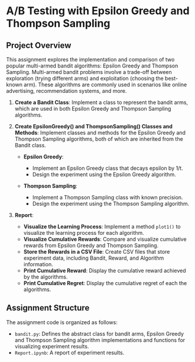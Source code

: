 # A/B Testing with Epsilon Greedy and Thompson Sampling

## Project Overview
This assignment explores the implementation and comparison of two popular multi-armed bandit algorithms: Epsilon Greedy and Thompson Sampling. Multi-armed bandit problems involve a trade-off between exploration (trying different arms) and exploitation (choosing the best-known arm). These algorithms are commonly used in scenarios like online advertising, recommendation systems, and more.


1. **Create a Bandit Class**: Implement a class to represent the bandit arms, which are used in both Epsilon Greedy and Thompson Sampling algorithms.

2. **Create EpsilonGreedy() and ThompsonSampling() Classes and Methods**: Implement classes and methods for the Epsilon Greedy and Thompson Sampling algorithms, both of which are inherited from the Bandit class.

   - **Epsilon Greedy**:
     - Implement an Epsilon Greedy class that decays epsilon by 1/t.
     - Design the experiment using the Epsilon Greedy algorithm.

   - **Thompson Sampling**:
     - Implement a Thompson Sampling class with known precision.
     - Design the experiment using the Thompson Sampling algorithm.

3. **Report**:
   - **Visualize the Learning Process**: Implement a method `plot1()` to visualize the learning process for each algorithm.
   - **Visualize Cumulative Rewards**: Compare and visualize cumulative rewards from Epsilon Greedy and Thompson Sampling.
   - **Store the Rewards in a CSV File**: Create CSV files that store experiment data, including Bandit, Reward, and Algorithm information.
   - **Print Cumulative Reward**: Display the cumulative reward achieved by the algorithms.
   - **Print Cumulative Regret**: Display the cumulative regret of each the algorithms.


## Assignment Structure

The assignment code is organized as follows:


- `bandit.py`: Defines the abstract class for bandit arms, Epsilon Greedy and Thompson Sampling algorithm implementations and functions for visualizing experiment results.
- `Report.ipynb`: A report of experiment results. 
